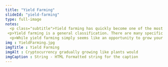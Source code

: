 ```yaml
--- 
title: "Yield Farming"
slideId: "yield-farming"
type: full-image
notes: 
  <p class="subtitle">Yield farming has quickly become one of the most intriguing aspects of a developed DeFi ecosystem. As we just discussed, there is now a major focus on using your cryptocurrency for activities in the hopes that they will grow. This can be done in a variety of ways; it’s important to note that Yield farming is an umbrella term that simply describes making your crypto work for you so it has the opportunity to grow into more cryptocurrency.</p> 
 <p>Yield farming is a general classification. There are many specific activities that are considered yield farming. This can range from simply making your crypto available for trade or lending to taking out a variety of complex leveraged loans in order to gain a return on your original investment. The most creative yield farmers use tactics such as margin trading and a series of loans and lending activity in order to garner consistent returns. More and more users are entering the cryptocurrency space. Those that already have are now afforded the opportunity to let their cryptocurrency grow via yield farming.While yield farming simply seems like an opportunity to grow your cryptocurrency, it’s popularity can also be attributed to the trend of mass innovation in the DeFi space. There are options to grow your crypto, ranging from risky to relatively conservative. Let’s take the next few slides to examining how yield farming works in a variety of ways. </p>
  <p>While yield farming simply seems like an opportunity to grow your cryptocurrency, it’s popularity can also be attributed to the trend of mass innovation in the DeFi space. There are options to grow your crypto, ranging from risky to relatively conservative. Let’s take the next few slides to examining how yield farming works in a variety of ways.</p>
img : YieldFarming.jpg
imgTitle : Yield Farming
imgAlt : Cryptocurrency gradually growing like plants would
imgCaption : String - HTML Formatted string for the caption
---
```

